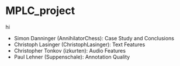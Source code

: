 # MPLC_project

hi

- Simon Danninger (AnnihilatorChess): Case Study and Conclusions
- Christoph Lasinger (ChristophLasinger): Text Features
- Christopher Tonkov (izkurten): Audio Features
- Paul Lehner (Suppenschale): Annotation Quality
